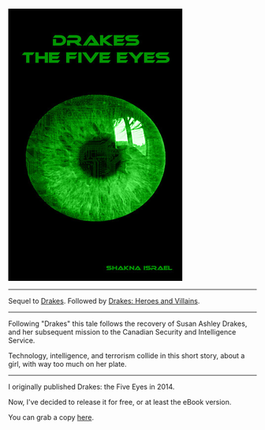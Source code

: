 ![Drakes 2: The Five Eyes](/drakes-the-five-eyes.jpg)

---

Sequel to [Drakes](/Drakes). Followed by [Drakes: Heroes and Villains](/Drakes-Heroes-and-Villains).

---

Following "Drakes" this tale follows the recovery of Susan Ashley Drakes, and her subsequent mission to the Canadian Security and Intelligence Service.

Technology, intelligence, and terrorism collide in this short story, about a girl, with way too much on her plate.

---

I originally published Drakes: the Five Eyes in 2014.

Now, I've decided to release it for free, or at least the eBook version.

You can grab a copy [here](https://shakna.keybase.pub/Drakes2FiveEyes.epub).
